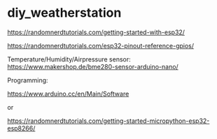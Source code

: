 # diy_weatherstation

 https://randomnerdtutorials.com/getting-started-with-esp32/

https://randomnerdtutorials.com/esp32-pinout-reference-gpios/


Temperature/Humidity/Airpressure sensor:
  https://www.makershop.de/bme280-sensor-arduino-nano/

Programming: 

  https://www.arduino.cc/en/Main/Software

  or

  https://randomnerdtutorials.com/getting-started-micropython-esp32-esp8266/

